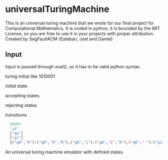 # universalTuringMachine
  This is an universal turing machine that we wrote for our final project for Computational Mathematics.
It is coded in python, it is bounded by the MIT License, so you are free to use it in your projects with proper attribution.
Created by SegFaultACM (Esteban, Joel and Daniel)

## Input
Input is passed through eval(), so it has to be valid python syntax.

turing initial like 1010001

initial state

accepting states

rejecting states

transitions

```python
  10101
  "q0"
  ["qa"]
  ["qr"]
  {("q0","0"):("q0","0","R"),("q0","1"):("q0","1","R"),("q0"," "):("q1"," ","L"),("q1","0"):("q2"," ","L"),("q1","1"):("q3"," ","L"),("q1"," "):("qr"," ","L"),("q2","0"):("qa"," ","L"),("q2","1"):("qr"," ","L"),("q2"," "):("qr"," ","L"),("q3","0"):("qr"," ","L"),("q3","1"):("qr"," ","L"),("q3"," "):("qr"," ","L")}
```




An universal turing machine emulator with defined states.

